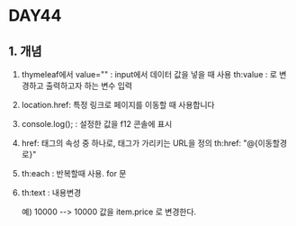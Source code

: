 # DAY44

## 1. 개념

1. thymeleaf에서 value="" : input에서 데이터 값을 넣을 때 사용 
                 th:value : 로 변경하고 출력하고자 하는 변수 입력

2. location.href: 특정 링크로 페이지를 이동할 때 사용합니다

3. console.log(); : 설정한 값을 f12 콘솔에 표시

4. href: <a></a> 태그의 속성 중 하나로, <a> 태그가 가리키는 URL을 정의
   th:href: "@{이동할경로}"

5. th:each : 반복할때 사용. for 문
  
6. th:text : 내용변경
  
   예)  <td th:text="${item.price}">10000</td>    -->   10000 값을 item.price 로 변경한다.
 
